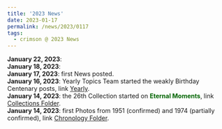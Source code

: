 ```yaml
---
title: '2023 News'
date: 2023-01-17
permalink: /news/2023/0117
tags:
  - crimson @ 2023 News
---
```


<p>
<b> January 22, 2023</b>: <br>
<b> January 18, 2023</b>: <br>
<b> January 17, 2023</b>: first News posted.<br>
<b> January 16, 2023</b>: Yearly Topics Team started the weakly Birthday Centenary posts, link <a href="https://seven-teams.github.io/yearly/"> Yearly</a>.<br>
<b> January 14, 2023</b>: the 26th Collection started on <font color="DarkGreen"><b>Eternal Moments</b></font>, link <a href="https://eternalmoments.smugmug.com/Collections"> Collections Folder</a>.<br>
<b> January 14, 2023</b>: first Photos from 1951 (confirmed) and 1974 (partially confirmed), link <a href="https://eternalmoments.smugmug.com/Chronology"> Chronology Folder</a>.<br>
</p>